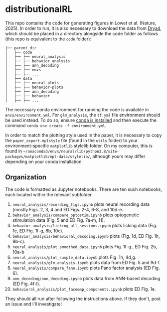 # distributionalRL

This repo contains the code for generating figures in Lowet et al. (Nature, 2025). In order to run, it is also necessary to download the data from [Dryad](https://doi.org/10.5061/dryad.80gb5mm0m), which should be placed in a directory alongside the code folder as follows (this repo is equivalent to the `code` folder):

```
├── parent_dir
│   ├── code
│   ├── ├── neural_analysis
│   ├── ├── behavior_analysis
│   ├── ├── ann_decoding
│   ├── ├── envs
│   ├── ├── ...
│   ├── data
│   ├── ├── neural-plots
│   ├── ├── behavior-plots
│   ├── ├── ann_decoding
│   ├── ├── behavior
│   ├── ├── ...
```

The necessary conda environment for running the code is available in `envs/environment.yml`. For `glm_analysis`, the `tf.yml` file environment should be used instead. To do so, ensure [conda is installed](https://docs.conda.io/projects/conda/en/latest/user-guide/install/index.html) and then execute the command `conda env create -f environment.yml`.

In order to match the plotting style used in the paper, it is necessary to copy the `paper_export.mplstyle` file (found in the `utils` folder) to your environment-specific `matplotlib` stylelib folder. On my computer, this is found in `~/anaconda3/envs/neural/lib/python3.8/site-packages/matplotlib/mpl-data/stylelib/`, although yours may differ depending on your conda installation.

## Organization

The code is formatted as Jupyter notebooks. There are ten such notebooks, each located within the relevant subfolder.

1. `neural_analysis/recording_figs.ipynb` plots neural recording data (mostly Figs. 2, 3, 4 and ED Figs. 2-4, 6-8, and 10d-e.
2. `behavior_analysis/compare_optostim.ipynb` plots optogenetic stimulation data (Fig. 5 and ED Fig. 7a-m, 11).
3. `behavior_analysis/licking_all_sessions.ipynb` plots licking data (Fig. 1c, ED Fig. 1f-g, 8b, 10c).
4. `behavior_analysis/behavioral_decoding.ipynb` plots (Fig. 1d, ED Fig. 1h, 9b-c).
5. `neural_analysis/plot_smoothed_data.ipynb` plots Fig. 1f-g., ED Fig. 2b, 10a-b
6. `neural_analysis/plot_sample_data.ipynb` plots Fig. 1h, 4d,g.
7. `neural_analysis/glm_analysis.ipynb` plots data from ED Fig. 5 and 9d-f.
8. `neural_analysis/compare_fano.ipynb` plots Fano factor analysis (ED Fig. 6).
9. `ann_decoding/ann_decoding.ipynb` plots data from ANN-based decoding (ED Fig. 4f-l).
10. `behavioral_analysis/plot_facemap_components.ipynb` plots ED Fig. 1e.

They should all run after following the instructions above. If they don't, post an issue and I'll investigate!